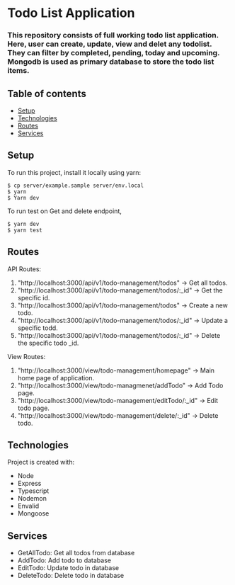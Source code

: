 # Todo List Application

### This repository consists of full working todo list application. Here, user can create, update, view and delet any todolist. They can filter by completed, pending, today and upcoming. Mongodb is used as primary database to store the todo list items.

## Table of contents

- [Setup](#setup)
- [Technologies](#technologies)
- [Routes](#routes)
- [Services](#Services)

## Setup

To run this project, install it locally using yarn:

```
$ cp server/example.sample server/env.local
$ yarn
$ Yarn dev
```

To run test on Get and delete endpoint,

```
$ yarn dev
$ yarn test
```

## Routes

API Routes:

1.  "http://localhost:3000/api/v1/todo-management/todos" -> Get all todos.
2.  "http://localhost:3000/api/v1/todo-management/todos/:\_id" -> Get the specific id.
3.  "http://localhost:3000/api/v1/todo-management/todos" -> Create a new todo.
4.  "http://localhost:3000/api/v1/todo-management/todos/:\_id" -> Update a specific todd.
5.  "http://localhost:3000/api/v1/todo-management/todos/:\_id" -> Delete the specific todo \_id.

View Routes:

1.  "http://localhost:3000/view/todo-management/homepage" -> Main home page of application.
2.  "http://localhost:3000/view/todo-managmenet/addTodo" -> Add Todo page.
3.  "http://localhost:3000/view/todo-management/editTodo/:\_id" -> Edit todo page.
4.  "http://localhost:3000/view/todo-management/delete/:\_id" -> Delete todo.

## Technologies

Project is created with:

- Node
- Express
- Typescript
- Nodemon
- Envalid
- Mongoose

## Services

- GetAllTodo: Get all todos from database
- AddTodo: Add todo to database
- EditTodo: Update todo in database
- DeleteTodo: Delete todo in database
